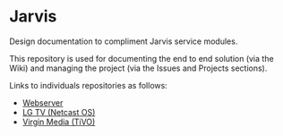 # Jarvis

Design documentation to compliment Jarvis service modules.

This repository is used for documenting the end to end solution (via the Wiki) and managing the project (via the Issues and Projects sections).

Links to individuals repositories as follows:
* [Webserver](https://github.com/robe16/jarvis.webserver)
* [LG TV (Netcast OS)](https://github.com/robe16/jarvis.tv_lg_netcast)
* [Virgin Media (TiVO)](https://github.com/robe16/jarvis.tivo)
